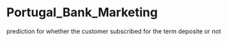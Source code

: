 # Portugal_Bank_Marketing
 prediction for whether the customer subscribed for the term deposite or not
